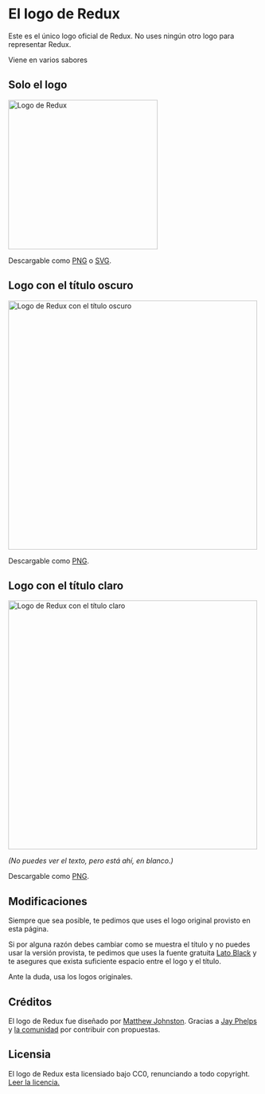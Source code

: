 # El logo de Redux

Este es el único logo oficial de Redux.
No uses ningún otro logo para representar Redux.

Viene en varios sabores

## Solo el logo

<img src='https://raw.githubusercontent.com/reactjs/redux/master/logo/logo.png' alt='Logo de Redux' width='300'>

Descargable como [PNG](https://raw.githubusercontent.com/reactjs/redux/master/logo/logo.png) o [SVG](https://raw.githubusercontent.com/reactjs/redux/master/logo/logo.svg).

## Logo con el título oscuro

<img src='https://raw.githubusercontent.com/reactjs/redux/master/logo/logo-title-dark.png' alt='Logo de Redux con el título oscuro' width='500'>

Descargable como [PNG](https://raw.githubusercontent.com/reactjs/redux/master/logo/logo-title-dark.png).

## Logo con el título claro

<img src='https://raw.githubusercontent.com/reactjs/redux/master/logo/logo-title-light.png' alt='Logo de Redux con el título claro' width='500'>

*(No puedes ver el texto, pero está ahí, en blanco.)*

Descargable como [PNG](https://raw.githubusercontent.com/reactjs/redux/master/logo/logo-title-light.png).

## Modificaciones

Siempre que sea posible, te pedimos que uses el logo original provisto en esta página.

Si por alguna razón debes cambiar como se muestra el título y no puedes usar la versión provista, te pedimos que uses la fuente gratuita [Lato Black](http://www.latofonts.com/lato-free-fonts/) y te asegures que exista suficiente espacio entre el logo y el título.

Ante la duda, usa los logos originales.

## Créditos

El logo de Redux fue diseñado por [Matthew Johnston](http://thedeskofmatthew.com/).
Gracias a [Jay Phelps](https://github.com/jayphelps) y [la comunidad](https://github.com/reactjs/redux/issues/151) por contribuir con propuestas.

## Licensia

El logo de Redux esta licensiado bajo CC0, renunciando a todo copyright.
[Leer la licencia.](../LICENSE-logo.md)
